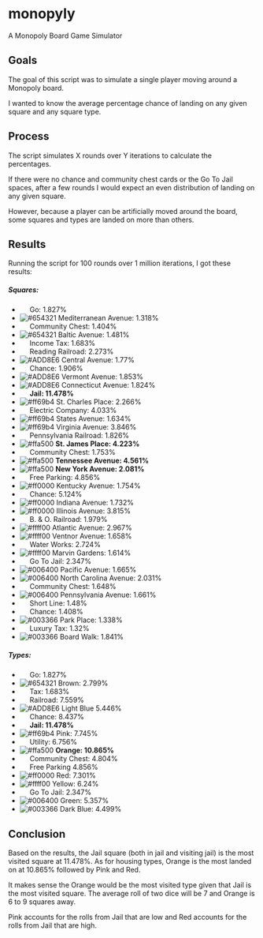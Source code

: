 # monopyly
A Monopoly Board Game Simulator

## Goals
The goal of this script was to simulate a single player moving around a Monopoly board.

I wanted to know the average percentage chance of landing on any given square 
and any square type.

## Process
The script simulates X rounds over Y iterations to calculate the percentages.

If there were no chance and community chest cards or the Go To Jail spaces, after a few rounds 
I would expect an even distribution of landing on any given square.

However, because a player can be artificially moved around the board, some squares and types
are landed on more than others.

## Results
Running the script for 100 rounds over 1 million iterations, I got these results:

##### Squares:
- &nbsp;&nbsp;&nbsp;&nbsp; Go: 1.827%
- ![#654321](https://placehold.it/15/654321/000000?text=+) Mediterranean Avenue: 1.318%
- &nbsp;&nbsp;&nbsp;&nbsp; Community Chest: 1.404%
- ![#654321](https://placehold.it/15/654321/000000?text=+) Baltic Avenue: 1.481%
- &nbsp;&nbsp;&nbsp;&nbsp; Income Tax: 1.683%
- &nbsp;&nbsp;&nbsp;&nbsp; Reading Railroad: 2.273%
- ![#ADD8E6](https://placehold.it/15/ADD8E6/000000?text=+) Central Avenue: 1.77%
- &nbsp;&nbsp;&nbsp;&nbsp; Chance: 1.906%
- ![#ADD8E6](https://placehold.it/15/ADD8E6/000000?text=+) Vermont Avenue: 1.853%
- ![#ADD8E6](https://placehold.it/15/ADD8E6/000000?text=+) Connecticut Avenue: 1.824%
- &nbsp;&nbsp;&nbsp;&nbsp; **Jail: 11.478%**
- ![#ff69b4](https://placehold.it/15/ff69b4/000000?text=+) St. Charles Place: 2.266%
- &nbsp;&nbsp;&nbsp;&nbsp; Electric Company: 4.033%
- ![#ff69b4](https://placehold.it/15/ff69b4/000000?text=+) States Avenue: 1.634%
- ![#ff69b4](https://placehold.it/15/ff69b4/000000?text=+) Virginia Avenue: 3.846%
- &nbsp;&nbsp;&nbsp;&nbsp; Pennsylvania Railroad: 1.826%
- ![#ffa500](https://placehold.it/15/ffa500/000000?text=+) **St. James Place: 4.223%**
- &nbsp;&nbsp;&nbsp;&nbsp; Community Chest: 1.753%
- ![#ffa500](https://placehold.it/15/ffa500/000000?text=+) **Tennessee Avenue: 4.561%**
- ![#ffa500](https://placehold.it/15/ffa500/000000?text=+) **New York Avenue: 2.081%**
- &nbsp;&nbsp;&nbsp;&nbsp; Free Parking: 4.856%
- ![#ff0000](https://placehold.it/15/ff0000/000000?text=+) Kentucky Avenue: 1.754%
- &nbsp;&nbsp;&nbsp;&nbsp; Chance: 5.124%
- ![#ff0000](https://placehold.it/15/ff0000/000000?text=+) Indiana Avenue: 1.732%
- ![#ff0000](https://placehold.it/15/ff0000/000000?text=+) Illinois Avenue: 3.815%
- &nbsp;&nbsp;&nbsp;&nbsp; B. & O. Railroad: 1.979%
- ![#ffff00](https://placehold.it/15/ffff00/000000?text=+) Atlantic Avenue: 2.967%
- ![#ffff00](https://placehold.it/15/ffff00/000000?text=+) Ventnor Avenue: 1.658%
- &nbsp;&nbsp;&nbsp;&nbsp; Water Works: 2.724%
- ![#ffff00](https://placehold.it/15/ffff00/000000?text=+) Marvin Gardens: 1.614%
- &nbsp;&nbsp;&nbsp;&nbsp; Go To Jail: 2.347%
- ![#006400](https://placehold.it/15/006400/000000?text=+) Pacific Avenue: 1.665%
- ![#006400](https://placehold.it/15/006400/000000?text=+) North Carolina Avenue: 2.031%
- &nbsp;&nbsp;&nbsp;&nbsp; Community Chest: 1.648%
- ![#006400](https://placehold.it/15/006400/000000?text=+) Pennsylvania Avenue: 1.661%
- &nbsp;&nbsp;&nbsp;&nbsp; Short Line: 1.48%
- &nbsp;&nbsp;&nbsp;&nbsp; Chance: 1.408%
- ![#003366](https://placehold.it/15/003366/000000?text=+) Park Place: 1.338%
- &nbsp;&nbsp;&nbsp;&nbsp; Luxury Tax: 1.32%
- ![#003366](https://placehold.it/15/003366/000000?text=+) Board Walk: 1.841%

##### Types:
- &nbsp;&nbsp;&nbsp;&nbsp; Go: 1.827%
- ![#654321](https://placehold.it/15/654321/000000?text=+) Brown: 2.799%
- &nbsp;&nbsp;&nbsp;&nbsp; Tax: 1.683%
- &nbsp;&nbsp;&nbsp;&nbsp; Railroad: 7.559%
- ![#ADD8E6](https://placehold.it/15/ADD8E6/000000?text=+) Light Blue 5.446%
- &nbsp;&nbsp;&nbsp;&nbsp; Chance: 8.437%
- &nbsp;&nbsp;&nbsp;&nbsp; **Jail: 11.478%**
- ![#ff69b4](https://placehold.it/15/ff69b4/000000?text=+) Pink: 7.745%
- &nbsp;&nbsp;&nbsp;&nbsp; Utility: 6.756%
- ![#ffa500](https://placehold.it/15/ffa500/000000?text=+) **Orange: 10.865%**
- &nbsp;&nbsp;&nbsp;&nbsp; Community Chest: 4.804%
- &nbsp;&nbsp;&nbsp;&nbsp; Free Parking 4.856%
- ![#ff0000](https://placehold.it/15/ff0000/000000?text=+) Red: 7.301%
- ![#ffff00](https://placehold.it/15/ffff00/000000?text=+) Yellow: 6.24%
- &nbsp;&nbsp;&nbsp;&nbsp; Go To Jail: 2.347%
- ![#006400](https://placehold.it/15/006400/000000?text=+) Green: 5.357%
- ![#003366](https://placehold.it/15/003366/000000?text=+) Dark Blue: 4.499%

## Conclusion
Based on the results, the Jail square (both in jail and visiting jail) is the most
visited square at 11.478%. As for housing types, Orange is the most landed on at 
10.865% followed by Pink and Red.

It makes sense the Orange would be the most visited type given that Jail is the most
visited square. The average roll of two dice will be 7 and Orange is 6 to 9 squares away.

Pink accounts for the rolls from Jail that are low and Red accounts for the rolls 
from Jail that are high.